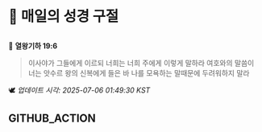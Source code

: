 # 🙏 매일의 성경 구절
##
<!-- START_BIBLE_VERSE -->
📖 **열왕기하 19:6**
> 이사야가 그들에게 이르되 너희는 너희 주에게 이렇게 말하라 여호와의 말씀이 너는 앗수르 왕의 신복에게 들은 바 나를 모욕하는 말때문에 두려워하지 말라

🕊️ _업데이트 시각: 2025-07-06 01:49:30 KST_
  <!-- END_BIBLE_VERSE -->
## GITHUB_ACTION
